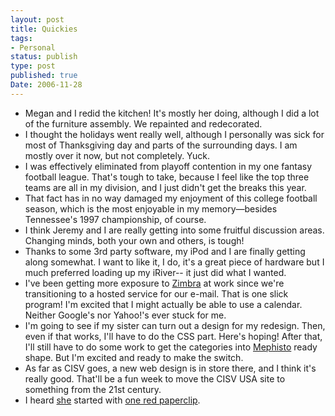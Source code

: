 ```yaml
---
layout: post
title: Quickies
tags:
- Personal
status: publish
type: post
published: true
Date: 2006-11-28
---
```


* Megan and I redid the kitchen!  It's mostly her doing, although I did a lot of the furniture assembly.  We repainted and redecorated.  
* I thought the holidays went really well, although I personally was sick for most of Thanksgiving day and parts of the surrounding days.  I am mostly over it now, but not completely.  Yuck.
* I was effectively eliminated from playoff contention in my one fantasy football league.  That's tough to take, because I feel like the top three teams are all in my division, and I just didn't get the breaks this year.  
* That fact has in no way damaged my enjoyment of this college football season, which is the most enjoyable in my memory&#8212;besides Tennessee's 1997 championship, of course.
* I think Jeremy and I are really getting into some fruitful discussion areas.  Changing minds, both your own and others, is tough!
* Thanks to some 3rd party software, my iPod and I are finally getting along somewhat.  I want to like it, I do, it's a great piece of hardware but I much preferred loading up my iRiver-- it just did what I wanted.
* I've been getting more exposure to [Zimbra](http://www.zimbra.com/) at work since we're transitioning to a hosted service for our e-mail.  That is one slick program!  I'm excited that I might actually be able to use a calendar.  Neither Google's nor Yahoo!'s ever stuck for me.
* I'm going to see if my sister can turn out a design for my redesign.  Then, even if that works, I'll have to do the <span class="caps">CSS</span> part.  Here's hoping!  After that, I'll still have to do some work to get the categories into [Mephisto](http://www.mephistoblog.com/) ready shape.  But I'm excited and ready to make the switch.
* As far as <span class="caps">CISV</span> goes, a new web design is in store there, and I think it's really good.  That'll be a fun week to move the <span class="caps">CISV USA</span> site to something from the 21st century.
* I heard [she](ttps://money.cnn.com/blogs/legalpad/2006/11/anshe-chung-first-virtual-millionaire.html) started with [one red paperclip](http://oneredpaperclip.blogspot.com/).
